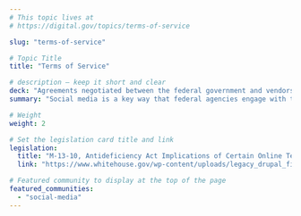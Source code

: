 ```yaml
---
# This topic lives at
# https://digital.gov/topics/terms-of-service

slug: "terms-of-service"

# Topic Title
title: "Terms of Service"

# description — keep it short and clear
deck: "Agreements negotiated between the federal government and vendors who offer digital tools and services."
summary: "Social media is a key way that federal agencies engage with their customers and accomplish their mission. However, there are risks and legal implications associated with these tools. Be sure to coordinate with your Office of General Counsel before signing any terms of service or end-user license agreements."

# Weight
weight: 2

# Set the legislation card title and link
legislation:
  title: "M-13-10, Antideficiency Act Implications of Certain Online Terms of Service Agreements (April 4, 2013) (PDF, 1.11 MB, 17 Pages)"
  link: "https://www.whitehouse.gov/wp-content/uploads/legacy_drupal_files/omb/memoranda/2013/m-13-10.pdf"

# Featured community to display at the top of the page
featured_communities:
  - "social-media"
---
```

